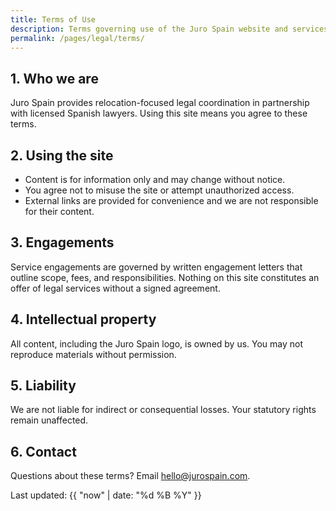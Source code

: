 ```yaml
---
title: Terms of Use
description: Terms governing use of the Juro Spain website and services.
permalink: /pages/legal/terms/
---
```

## 1. Who we are

Juro Spain provides relocation-focused legal coordination in partnership with licensed Spanish lawyers. Using this site means you agree to these terms.

## 2. Using the site

- Content is for information only and may change without notice.
- You agree not to misuse the site or attempt unauthorized access.
- External links are provided for convenience and we are not responsible for their content.

## 3. Engagements

Service engagements are governed by written engagement letters that outline scope, fees, and responsibilities. Nothing on this site constitutes an offer of legal services without a signed agreement.

## 4. Intellectual property

All content, including the Juro Spain logo, is owned by us. You may not reproduce materials without permission.

## 5. Liability

We are not liable for indirect or consequential losses. Your statutory rights remain unaffected.

## 6. Contact

Questions about these terms? Email [hello@jurospain.com](mailto:hello@jurospain.com).

Last updated: {{ "now" | date: "%d %B %Y" }}
